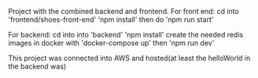 Project with the combined backend and frontend. 
For front end:
cd into 'frontend/shoes-front-end'
'npm install'
then do 'npm run start'

For backend:
cd into into 'backend'
'npm install'
create the needed redis images in docker with 'docker-compose up'
then 'npm run dev'

This project was connected into AWS and hosted(at least the helloWorld in the backend was)
